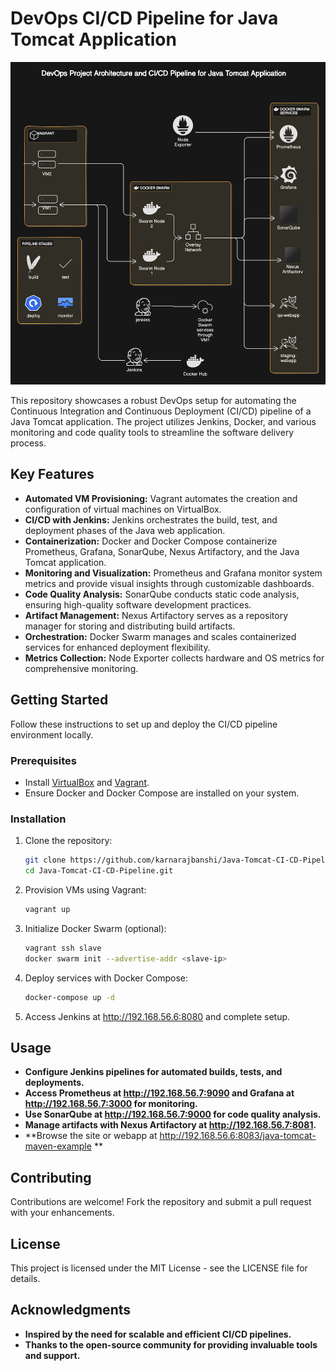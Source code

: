 # DevOps CI/CD Pipeline for Java Tomcat Application

![DevOps CI/CD Pipeline](https://github.com/karnarajbanshi/Java-Tomcat-CI-CD-Pipeline/blob/main/assets/devops%20project%20architecture.png)

This repository showcases a robust DevOps setup for automating the Continuous Integration and Continuous Deployment (CI/CD) pipeline of a Java Tomcat application. The project utilizes Jenkins, Docker, and various monitoring and code quality tools to streamline the software delivery process.

## Key Features

- **Automated VM Provisioning:** Vagrant automates the creation and configuration of virtual machines on VirtualBox.
- **CI/CD with Jenkins:** Jenkins orchestrates the build, test, and deployment phases of the Java web application.
- **Containerization:** Docker and Docker Compose containerize Prometheus, Grafana, SonarQube, Nexus Artifactory, and the Java Tomcat application.
- **Monitoring and Visualization:** Prometheus and Grafana monitor system metrics and provide visual insights through customizable dashboards.
- **Code Quality Analysis:** SonarQube conducts static code analysis, ensuring high-quality software development practices.
- **Artifact Management:** Nexus Artifactory serves as a repository manager for storing and distributing build artifacts.
- **Orchestration:** Docker Swarm manages and scales containerized services for enhanced deployment flexibility.
- **Metrics Collection:** Node Exporter collects hardware and OS metrics for comprehensive monitoring.

## Getting Started

Follow these instructions to set up and deploy the CI/CD pipeline environment locally.

### Prerequisites

- Install [VirtualBox](https://www.virtualbox.org/) and [Vagrant](https://www.vagrantup.com/).
- Ensure Docker and Docker Compose are installed on your system.

### Installation

1. Clone the repository:
   ```bash
   git clone https://github.com/karnarajbanshi/Java-Tomcat-CI-CD-Pipeline.git
   cd Java-Tomcat-CI-CD-Pipeline.git

2. Provision VMs using Vagrant:
    ```bash
    vagrant up
    
3. Initialize Docker Swarm (optional):
   ```bash
   vagrant ssh slave
   docker swarm init --advertise-addr <slave-ip>

4. Deploy services with Docker Compose:
   ```bash
   docker-compose up -d

5. Access Jenkins at http://192.168.56.6:8080 and complete setup.

## Usage 
- **Configure Jenkins pipelines for automated builds, tests, and deployments.**
- **Access Prometheus at http://192.168.56.7:9090 and Grafana at http://192.168.56.7:3000 for monitoring.**
- **Use SonarQube at http://192.168.56.7:9000 for code quality analysis.**
- **Manage artifacts with Nexus Artifactory at http://192.168.56.7:8081.**
- **Browse the site or webapp at http://192.168.56.6:8083/java-tomcat-maven-example **

## Contributing
Contributions are welcome! Fork the repository and submit a pull request with your enhancements.

## License
This project is licensed under the MIT License - see the LICENSE file for details.

## Acknowledgments
- **Inspired by the need for scalable and efficient CI/CD pipelines.**
- **Thanks to the open-source community for providing invaluable tools and support.**
  
